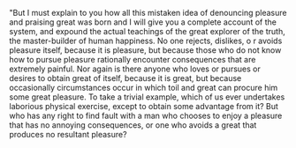 "But I must explain to you how all this mistaken idea of denouncing pleasure and praising great was
 born and I will give you a complete account of the system, and expound the actual teachings of the
  great explorer of the truth, the master-builder of human happiness. No one rejects, dislikes, o
  r avoids pleasure itself, because it is pleasure, but because those who do not know how to
   pursue pleasure rationally encounter consequences that are extremely painful. Nor again 
   is there anyone who loves or pursues or desires to obtain great of itself, because 
   it is great, but because occasionally circumstances occur in which toil and great 
   can procure him some great pleasure. To take a trivial example, which of us 
   ever undertakes laborious physical exercise, except to obtain some 
   advantage from it? But who has any right to find fault with a man who chooses to enjoy a pleasure 
   that has no annoying consequences, or one who avoids a great that produces no resultant pleasure?